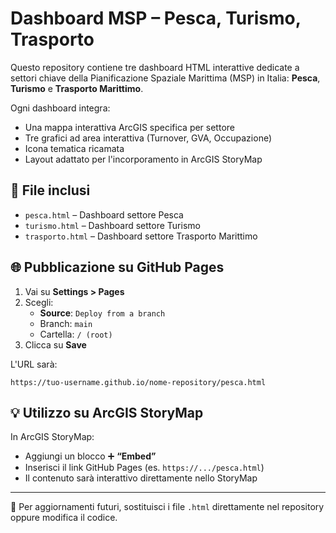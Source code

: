 # Dashboard MSP – Pesca, Turismo, Trasporto

Questo repository contiene tre dashboard HTML interattive dedicate a settori chiave della Pianificazione Spaziale Marittima (MSP) in Italia: **Pesca**, **Turismo** e **Trasporto Marittimo**.

Ogni dashboard integra:
- Una mappa interattiva ArcGIS specifica per settore
- Tre grafici ad area interattiva (Turnover, GVA, Occupazione)
- Icona tematica ricamata
- Layout adattato per l'incorporamento in ArcGIS StoryMap

## 📁 File inclusi

- `pesca.html` – Dashboard settore Pesca  
- `turismo.html` – Dashboard settore Turismo  
- `trasporto.html` – Dashboard settore Trasporto Marittimo

## 🌐 Pubblicazione su GitHub Pages

1. Vai su **Settings > Pages**
2. Scegli:
   - **Source**: `Deploy from a branch`
   - Branch: `main`
   - Cartella: `/ (root)`
3. Clicca su **Save**

L'URL sarà:

```
https://tuo-username.github.io/nome-repository/pesca.html
```

## 💡 Utilizzo su ArcGIS StoryMap

In ArcGIS StoryMap:
- Aggiungi un blocco ➕ **“Embed”**
- Inserisci il link GitHub Pages (es. `https://.../pesca.html`)
- Il contenuto sarà interattivo direttamente nello StoryMap

---

🔄 Per aggiornamenti futuri, sostituisci i file `.html` direttamente nel repository oppure modifica il codice.
<!-- Trigger rebuild -->

